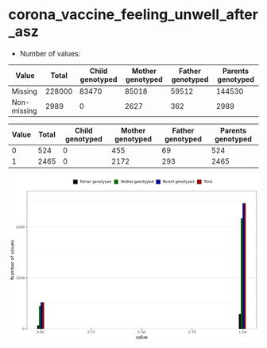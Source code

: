 # corona_vaccine_feeling_unwell_after_asz
- Number of values:

| Value | Total | Child genotyped | Mother genotyped | Father genotyped | Parents genotyped |
| ----- | ----- | --------------- | ---------------- | ---------------- |---------------- |
| Missing | 228000 | 83470 | 85018 | 59512 | 144530 |
| Non-missing | 2989 | 0 | 2627 | 362 | 2989 |

| Value | Total | Child genotyped | Mother genotyped | Father genotyped | Parents genotyped |
| ----- | ----- | --------------- | ---------------- | ---------------- |---------------- |
| 0 | 524 | 0 | 455 | 69 | 524 |
| 1 | 2465 | 0 | 2172 | 293 | 2465 |



![](corona_vaccine_feeling_unwell_after_asz_n.png)



